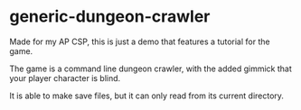 # generic-dungeon-crawler

Made for my AP CSP, this is just a demo that features a tutorial for the game.

The game is a command line dungeon crawler, with the added gimmick that your player character is blind.

It is able to make save files, but it can only read from its current directory.
